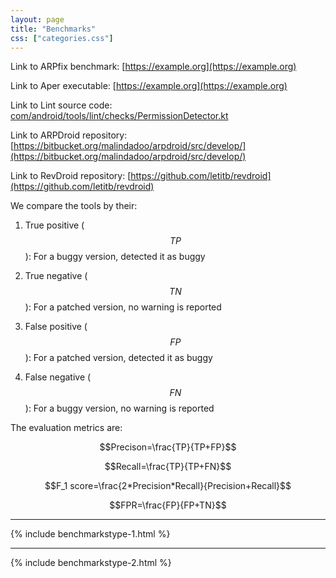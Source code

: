 ```yaml
---
layout: page
title: "Benchmarks"
css: ["categories.css"]
---
```


Link to ARPfix benchmark: [https://example.org](https://example.org)

Link to Aper executable: [https://example.org](https://example.org)

Link to Lint source code: [com/android/tools/lint/checks/PermissionDetector.kt](https://android.googlesource.com/platform/tools/base/+/refs/heads/studio-main/lint/libs/lint-checks/src/main/java/com/android/tools/lint/checks/PermissionDetector.kt#458)

Link to ARPDroid repository: [https://bitbucket.org/malindadoo/arpdroid/src/develop/](https://bitbucket.org/malindadoo/arpdroid/src/develop/)

Link to RevDroid repository: [https://github.com/letitb/revdroid](https://github.com/letitb/revdroid)


We compare the tools by their:

1. True positive ($$TP$$): For a buggy version, detected it as buggy

2. True negative ($$TN$$): For a patched version, no warning is reported

3. False positive ($$FP$$): For a patched version, detected it as buggy

4. False negative ($$FN$$): For a buggy version, no warning is reported

The evaluation metrics are:

$$Precison=\frac{TP}{TP+FP}$$

$$Recall=\frac{TP}{TP+FN}$$

$$F_1 score=\frac{2*Precision*Recall}{Precision+Recall}$$

$$FPR=\frac{FP}{FP+TN}$$


-----

{% include benchmarkstype-1.html %}


-----

{% include benchmarkstype-2.html %}
